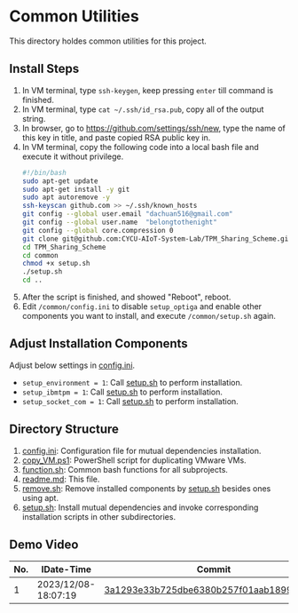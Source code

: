 # Common Utilities

This directory holdes common utilities for this project.

## Install Steps

1. In VM terminal, type ```ssh-keygen```, keep pressing ```enter``` till command is finished.
2. In VM terminal, type ```cat ~/.ssh/id_rsa.pub```, copy all of the output string.
3. In browser, go to <https://github.com/settings/ssh/new>, type the name of this key in title, and paste copied RSA public key in.
4. In VM terminal, copy the following code into a local bash file and execute it without privilege.
    ```bash
    #!/bin/bash
    sudo apt-get update
    sudo apt-get install -y git
    sudo apt autoremove -y
    ssh-keyscan github.com >> ~/.ssh/known_hosts
    git config --global user.email "dachuan516@gmail.com"
    git config --global user.name  "belongtothenight"
    git config --global core.compression 0
    git clone git@github.com:CYCU-AIoT-System-Lab/TPM_Sharing_Scheme.git
    cd TPM_Sharing_Scheme
    cd common
    chmod +x setup.sh
    ./setup.sh
    cd ..
    ```
5. After the script is finished, and showed "Reboot", reboot.
6. Edit ```/common/config.ini``` to disable ```setup_optiga``` and enable other components you want to install, and execute ```/common/setup.sh``` again.

## Adjust Installation Components

Adjust below settings in [config.ini](config.ini).

- ```setup_environment = 1```: Call [setup.sh](../setup_environment/setup.sh) to perform installation.
- ```setup_ibmtpm = 1```: Call [setup.sh](../ibmtpm/setup.sh) to perform installation.
- ```setup_socket_com = 1```: Call [setup.sh](../socket_com/setup.sh) to perform installation.

## Directory Structure

1. [config.ini](config.ini): Configuration file for mutual dependencies installation.
2. [copy_VM.ps1](copy_VM.ps1): PowerShell script for duplicating VMware VMs.
3. [function.sh](function.sh): Common bash functions for all subprojects.
4. [readme.md](readme.md): This file.
5. [remove.sh](remove.sh): Remove installed components by [setup.sh](setup.sh) besides ones using apt.
6. [setup.sh](setup.sh): Install mutual dependencies and invoke corresponding installation scripts in other subdirectories.

## Demo Video

| No. | IDate-Time          | Commit                                                                                                                                                      | Detail                                               | Demo Video                     |
| --- | ------------------- | ----------------------------------------------------------------------------------------------------------------------------------------------------------- | ---------------------------------------------------- | ------------------------------ |
| 1   | 2023/12/08-18:07:19 | [3a1293e33b725dbe6380b257f01aab1899bf61e0](https://github.com/CYCU-AIoT-System-Lab/TPM_Sharing_Scheme/tree/3a1293e33b725dbe6380b257f01aab1899bf61e0/common) | Can install and execute ```../socket_com/setup.sh``` | <https://youtu.be/ZcaLBuhwKuw> |
